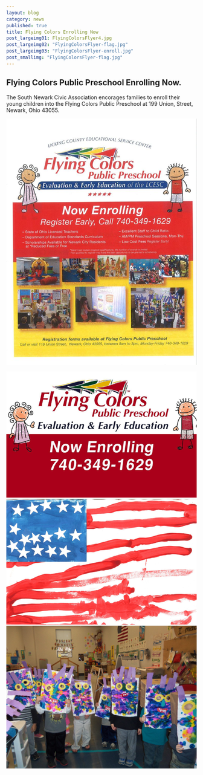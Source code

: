 ```yaml
---
layout: blog
category: news
published: true
title: Flying Colors Enrolling Now
post_largeimg01: FlyingColorsFlyer4.jpg
post_largeimg02: "FlyingColorsFlyer-flag.jpg"
post_largeimg03: "FlyingColorsFlyer-enroll.jpg"
post_smallimg: "FlyingColorsFlyer-flag.jpg"
---
```


## Flying Colors Public Preschool Enrolling Now.
The South Newark Civic Association encorages families to enroll their young children into the Flying Colors Public Preschool at 199 Union, Street, Newark, Ohio 43055.

![FlyingColorsFlyer.jpg](/public/images/FlyingColorsFlyer.jpg)

![FlyingColorsFlyer-enroll.jpg](/public/images/FlyingColorsFlyer-enroll.jpg)
![FlyingColorsFlyer-flag.jpg](/public/images/FlyingColorsFlyer-flag.jpg)
![FlyingColorsFlyer4.jpg](/public/images/FlyingColorsFlyer4.jpg)